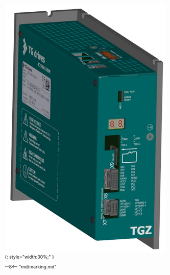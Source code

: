 ![TGZ-S-230-5/15 pic](../../../../source/img/photo_TGZ-S-400-14_30-RI.webp){: style="width:30%;" }

--8<-- "md/marking.md"
